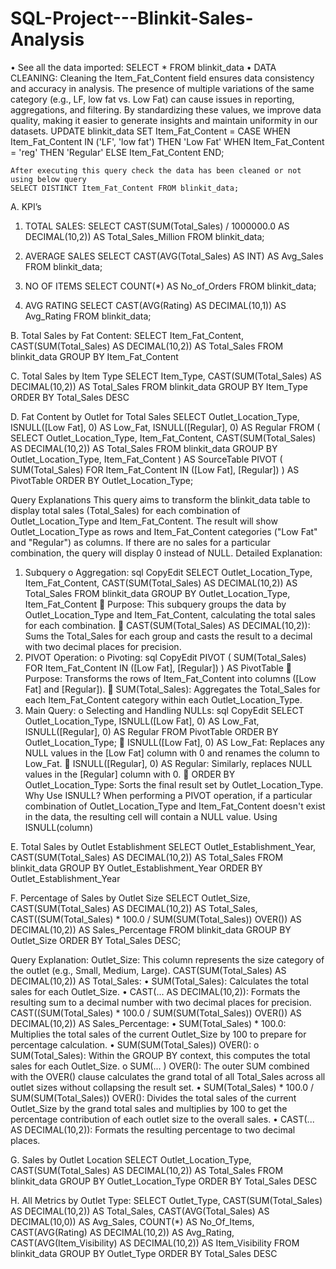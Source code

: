 # SQL-Project---Blinkit-Sales-Analysis
•	See all the data imported:
SELECT * FROM blinkit_data
•	DATA CLEANING:
Cleaning the Item_Fat_Content field ensures data consistency and accuracy in analysis. The presence of multiple variations of the same category (e.g., LF, low fat vs. Low Fat) can cause issues in reporting, aggregations, and filtering. By standardizing these values, we improve data quality, making it easier to generate insights and maintain uniformity in our datasets.
UPDATE blinkit_data
SET Item_Fat_Content = 
    CASE 
        WHEN Item_Fat_Content IN ('LF', 'low fat') THEN 'Low Fat'
        WHEN Item_Fat_Content = 'reg' THEN 'Regular'
        ELSE Item_Fat_Content
    END;

	After executing this query check the data has been cleaned or not using below query
	SELECT DISTINCT Item_Fat_Content FROM blinkit_data;

	 




A. KPI’s
1. TOTAL SALES:
SELECT CAST(SUM(Total_Sales) / 1000000.0 AS DECIMAL(10,2)) AS Total_Sales_Million
FROM blinkit_data;
 
2. AVERAGE SALES
SELECT CAST(AVG(Total_Sales) AS INT) AS Avg_Sales
FROM blinkit_data;
 
3. NO OF ITEMS
SELECT COUNT(*) AS No_of_Orders
FROM blinkit_data;
 
4. AVG RATING
SELECT CAST(AVG(Rating) AS DECIMAL(10,1)) AS Avg_Rating
FROM blinkit_data;
 

B. Total Sales by Fat Content:
SELECT Item_Fat_Content, CAST(SUM(Total_Sales) AS DECIMAL(10,2)) AS Total_Sales
FROM blinkit_data
GROUP BY Item_Fat_Content
 

C. Total Sales by Item Type
SELECT Item_Type, CAST(SUM(Total_Sales) AS DECIMAL(10,2)) AS Total_Sales
FROM blinkit_data
GROUP BY Item_Type
ORDER BY Total_Sales DESC
 
D. Fat Content by Outlet for Total Sales
SELECT Outlet_Location_Type, 
       ISNULL([Low Fat], 0) AS Low_Fat, 
       ISNULL([Regular], 0) AS Regular
FROM 
(
    SELECT Outlet_Location_Type, Item_Fat_Content, 
           CAST(SUM(Total_Sales) AS DECIMAL(10,2)) AS Total_Sales
    FROM blinkit_data
    GROUP BY Outlet_Location_Type, Item_Fat_Content
) AS SourceTable
PIVOT 
(
    SUM(Total_Sales) 
    FOR Item_Fat_Content IN ([Low Fat], [Regular])
) AS PivotTable
ORDER BY Outlet_Location_Type;

 
Query Explanations
This query aims to transform the blinkit_data table to display total sales (Total_Sales) for each combination of Outlet_Location_Type and Item_Fat_Content. The result will show Outlet_Location_Type as rows and Item_Fat_Content categories ("Low Fat" and "Regular") as columns. If there are no sales for a particular combination, the query will display 0 instead of NULL.
Detailed Explanation:
1.	Subquery
o	Aggregation:
sql
CopyEdit
SELECT 
    Outlet_Location_Type, 
    Item_Fat_Content, 
    CAST(SUM(Total_Sales) AS DECIMAL(10,2)) AS Total_Sales
FROM 
    blinkit_data
GROUP BY 
    Outlet_Location_Type, 
    Item_Fat_Content
	Purpose: This subquery groups the data by Outlet_Location_Type and Item_Fat_Content, calculating the total sales for each combination.
	CAST(SUM(Total_Sales) AS DECIMAL(10,2)): Sums the Total_Sales for each group and casts the result to a decimal with two decimal places for precision.
2.	PIVOT Operation:
o	Pivoting:
sql
CopyEdit
PIVOT 
(
    SUM(Total_Sales) 
    FOR Item_Fat_Content IN ([Low Fat], [Regular])
) AS PivotTable
	Purpose: Transforms the rows of Item_Fat_Content into columns ([Low Fat] and [Regular]).
	SUM(Total_Sales): Aggregates the Total_Sales for each Item_Fat_Content category within each Outlet_Location_Type.
3.	Main Query:
o	Selecting and Handling NULLs:
sql
CopyEdit
SELECT 
    Outlet_Location_Type, 
    ISNULL([Low Fat], 0) AS Low_Fat, 
    ISNULL([Regular], 0) AS Regular
FROM 
    PivotTable
ORDER BY 
    Outlet_Location_Type;
	ISNULL([Low Fat], 0) AS Low_Fat: Replaces any NULL values in the [Low Fat] column with 0 and renames the column to Low_Fat.
	ISNULL([Regular], 0) AS Regular: Similarly, replaces NULL values in the [Regular] column with 0.
	ORDER BY Outlet_Location_Type: Sorts the final result set by Outlet_Location_Type.
Why Use ISNULL?
When performing a PIVOT operation, if a particular combination of Outlet_Location_Type and Item_Fat_Content doesn't exist in the data, the resulting cell will contain a NULL value. Using ISNULL(column) 






E. Total Sales by Outlet Establishment
SELECT Outlet_Establishment_Year, CAST(SUM(Total_Sales) AS DECIMAL(10,2)) AS Total_Sales
FROM blinkit_data
GROUP BY Outlet_Establishment_Year
ORDER BY Outlet_Establishment_Year
 

F. Percentage of Sales by Outlet Size
SELECT 
    Outlet_Size, 
    CAST(SUM(Total_Sales) AS DECIMAL(10,2)) AS Total_Sales,
    CAST((SUM(Total_Sales) * 100.0 / SUM(SUM(Total_Sales)) OVER()) AS DECIMAL(10,2)) AS Sales_Percentage
FROM blinkit_data
GROUP BY Outlet_Size
ORDER BY Total_Sales DESC;

Query Explanation:
Outlet_Size: This column represents the size category of the outlet (e.g., Small, Medium, Large).
CAST(SUM(Total_Sales) AS DECIMAL(10,2)) AS Total_Sales:
•	SUM(Total_Sales): Calculates the total sales for each Outlet_Size.
•	CAST(... AS DECIMAL(10,2)): Formats the resulting sum to a decimal number with two decimal places for precision.
CAST((SUM(Total_Sales) * 100.0 / SUM(SUM(Total_Sales)) OVER()) AS DECIMAL(10,2)) AS Sales_Percentage:
•	SUM(Total_Sales) * 100.0: Multiplies the total sales of the current Outlet_Size by 100 to prepare for percentage calculation.
•	SUM(SUM(Total_Sales)) OVER():
o	SUM(Total_Sales): Within the GROUP BY context, this computes the total sales for each Outlet_Size.
o	SUM(... ) OVER(): The outer SUM combined with the OVER() clause calculates the grand total of all Total_Sales across all outlet sizes without collapsing the result set. 
•	SUM(Total_Sales) * 100.0 / SUM(SUM(Total_Sales)) OVER(): Divides the total sales of the current Outlet_Size by the grand total sales and multiplies by 100 to get the percentage contribution of each outlet size to the overall sales.
•	CAST(... AS DECIMAL(10,2)): Formats the resulting percentage to two decimal places.

 

G. Sales by Outlet Location
SELECT Outlet_Location_Type, CAST(SUM(Total_Sales) AS DECIMAL(10,2)) AS Total_Sales
FROM blinkit_data
GROUP BY Outlet_Location_Type
ORDER BY Total_Sales DESC
 



H. All Metrics by Outlet Type:
SELECT Outlet_Type, 
CAST(SUM(Total_Sales) AS DECIMAL(10,2)) AS Total_Sales,
		CAST(AVG(Total_Sales) AS DECIMAL(10,0)) AS Avg_Sales,
		COUNT(*) AS No_Of_Items,
		CAST(AVG(Rating) AS DECIMAL(10,2)) AS Avg_Rating,
		CAST(AVG(Item_Visibility) AS DECIMAL(10,2)) AS Item_Visibility
FROM blinkit_data
GROUP BY Outlet_Type
ORDER BY Total_Sales DESC

